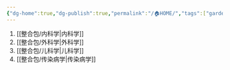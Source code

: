 ```yaml
---
{"dg-home":true,"dg-publish":true,"permalink":"/🏠HOME/","tags":["gardenEntry"],"dgPassFrontmatter":true}
---
```


1. [[整合包/内科学\|内科学]]
2. [[整合包/外科学\|外科学]]
3. [[整合包/儿科学\|儿科学]]
4. [[整合包/传染病学\|传染病学]]